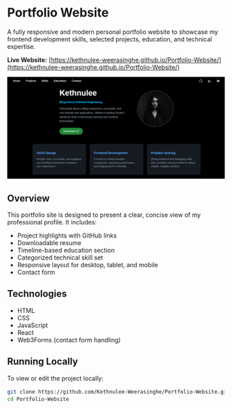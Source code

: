 # Portfolio Website

A fully responsive and modern personal portfolio website to showcase my frontend development skills, selected projects, education, and technical expertise.

**Live Website:** [https://kethnulee-weerasinghe.github.io/Portfolio-Website/](https://kethnulee-weerasinghe.github.io/Portfolio-Website/)

![Portfolio Website Screenshot](./preview.png)

## Overview

This portfolio site is designed to present a clear, concise view of my professional profile. It includes:

- Project highlights with GitHub links
- Downloadable resume
- Timeline-based education section
- Categorized technical skill set
- Responsive layout for desktop, tablet, and mobile
- Contact form

## Technologies

- HTML
- CSS
- JavaScript
- React
- Web3Forms (contact form handling)

## Running Locally

To view or edit the project locally:

```bash
git clone https://github.com/Kethnulee-Weerasinghe/Portfolio-Website.git
cd Portfolio-Website
